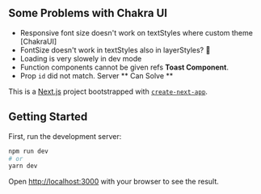 ## Some Problems with Chakra UI

- Responsive font size doesn't work on textStyles where custom theme [ChakraUI]
- FontSize doesn't work in textStyles also in layerStyles? 🥲
- Loading is very slowely in dev mode
- Function components cannot be given refs **Toast Component**.
- Prop `id` did not match. Server ** Can Solve **

This is a [Next.js](https://nextjs.org/) project bootstrapped with [`create-next-app`](https://github.com/vercel/next.js/tree/canary/packages/create-next-app).

## Getting Started

First, run the development server:

```bash
npm run dev
# or
yarn dev
```

Open [http://localhost:3000](http://localhost:3000) with your browser to see the result.
